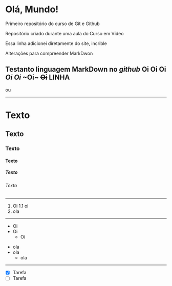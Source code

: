 # Olá, Mundo!
 Primeiro repositório do curso de Git e Github

 Repositório criado durante uma aula do Curso em Vídeo
 
 Essa linha adicionei diretamente do site, incrible


Alterações para compreender MarkDwon

Testanto linguagem **MarkDown** no *github* 
Oi
**Oi**
__Oi__
*Oi*
_Oi_
~Oi~
~~Oi~~
LINHA
---
ou
***
# Texto 
## Texto 
### Texto 
#### Texto
##### Texto
###### Texto

---

1. Oi
1.1 oi
1. ola

---

* Oi
* Oi
   * Oi

- ola
- ola
   - ola

***

- [x] Tarefa
- [ ] Tarefa